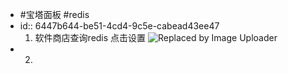 - #宝塔面板 #redis
- id:: 6447b644-be51-4cd4-9c5e-cabead43ee47
  1. 软件商店查询redis 点击设置
  ![Replaced by Image Uploader](https://s2.loli.net/2023/04/25/23SwGaXlWnDhJsr.png)
- 2.